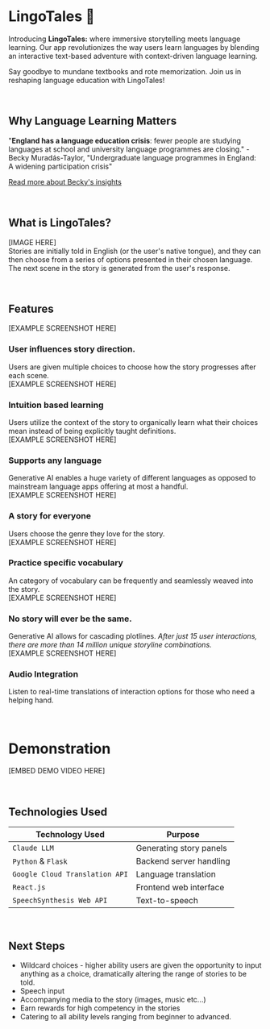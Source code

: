 # LingoTales 📖

Introducing **LingoTales:** where immersive storytelling meets language learning. Our app revolutionizes the way users learn languages by blending an interactive text-based adventure with context-driven language learning. 

Say goodbye to mundane textbooks and rote memorization. Join us in reshaping language education with LingoTales!

<br>

## Why Language Learning Matters
"**England has a language education crisis**: fewer people are studying languages at school and university language programmes are closing." - Becky Muradás-Taylor, "Undergraduate language programmes in England: A widening participation crisis"

[Read more about Becky's insights](https://journals.sagepub.com/doi/10.1177/14740222231156812)

<br>

## What is LingoTales?
[IMAGE HERE] <br>
Stories are initially told in English (or the user's native tongue), and they can then choose from a series of options presented in their chosen language. The next scene in the story is generated from the user's response.

<br>

## Features
[EXAMPLE SCREENSHOT HERE] <br>
### User influences story direction.
Users are given multiple choices to choose how the story progresses after each scene.
<br>[EXAMPLE SCREENSHOT HERE] <br>
### Intuition based learning
Users utilize the context of the story to organically learn what their choices mean instead of being explicitly taught definitions.
<br>[EXAMPLE SCREENSHOT HERE] <br>
### Supports any language
Generative AI enables a huge variety of different languages as opposed to mainstream language apps offering at most a handful.
<br>[EXAMPLE SCREENSHOT HERE] <br>
### A story for everyone
Users choose the genre they love for the story.
<br>[EXAMPLE SCREENSHOT HERE] <br>
### Practice specific vocabulary
An category of vocabulary can be frequently and seamlessly weaved into the story.
<br>[EXAMPLE SCREENSHOT HERE] <br>
### No story will ever be the same.
Generative AI allows for cascading plotlines. *After just 15 user interactions, there are more than 14 million unique storyline combinations.*
<br>[EXAMPLE SCREENSHOT HERE] <br>
### Audio Integration
Listen to real-time translations of interaction options for those who need a helping hand.

<br>

# Demonstration
[EMBED DEMO VIDEO HERE]

<br>

## Technologies Used

| Technology Used               | Purpose                           |
|-------------------------------|-----------------------------------|
| `Claude LLM`                  | Generating story panels           |
| `Python` & `Flask`            | Backend server handling           |
| `Google Cloud Translation API`| Language translation              |
| `React.js`                    | Frontend web interface            |
| `SpeechSynthesis Web API`     | Text-to-speech                   |

<br>

## Next Steps

- Wildcard choices - higher ability users are given the opportunity to input anything as a choice, dramatically altering the range of stories to be told.
- Speech input
- Accompanying media to the story (images, music etc...)
- Earn rewards for high competency in the stories
- Catering to all ability levels ranging from beginner to advanced.

